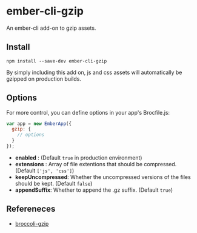 # ember-cli-gzip

An ember-cli add-on to gzip assets.

## Install
```
npm install --save-dev ember-cli-gzip
```

By simply including this add on, js and css assets will automatically be gzipped on production builds.

## Options

For more control, you can define options in your app's Brocfile.js:

```js
var app = new EmberApp({
  gzip: {
    // options
  }
});
```

- **enabled** : (Default `true` in production environment)
- **extensions** : Array of file extentions that should be compressed. (Default `['js', 'css']`)
- **keepUncompressed**: Whether the uncompressed versions of the files should be kept. (Default `false`)
- **appendSuffix**: Whether to append the .gz suffix. (Default `true`)

## Refereneces
- [broccoli-gzip](https://github.com/salsify/broccoli-gzip)
